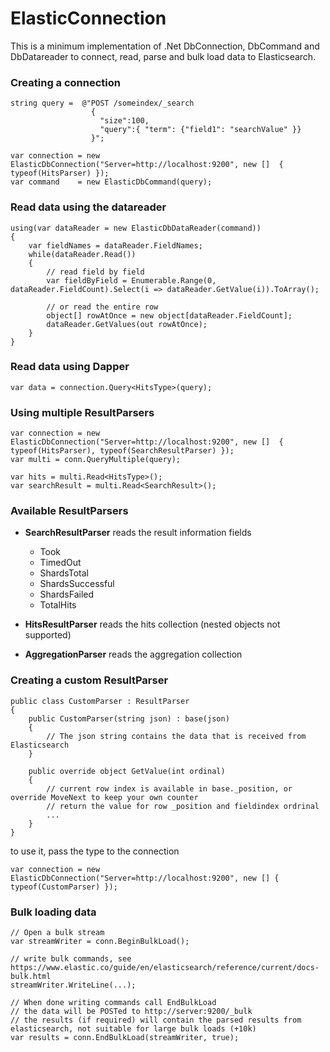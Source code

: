 ﻿# ElasticConnection

This is a minimum implementation of .Net DbConnection, DbCommand and DbDatareader
to connect, read, parse and bulk load data to Elasticsearch.


### Creating a connection       
    
    string query =  @"POST /someindex/_search
                      {
                        "size":100,
                        "query":{ "term": {"field1": "searchValue" }}
                      }";

    var connection = new ElasticDbConnection("Server=http://localhost:9200", new []  { typeof(HitsParser) });
    var command    = new ElasticDbCommand(query);

### Read data using the datareader
    
    using(var dataReader = new ElasticDbDataReader(command))
    {
        var fieldNames = dataReader.FieldNames;
        while(dataReader.Read())
        {
            // read field by field
            var fieldByField = Enumerable.Range(0, dataReader.FieldCount).Select(i => dataReader.GetValue(i)).ToArray();
            
            // or read the entire row 
            object[] rowAtOnce = new object[dataReader.FieldCount];
            dataReader.GetValues(out rowAtOnce);
        }
    }

### Read data using Dapper

    var data = connection.Query<HitsType>(query);

### Using multiple ResultParsers

    var connection = new ElasticDbConnection("Server=http://localhost:9200", new []  { typeof(HitsParser), typeof(SearchResultParser) });
    var multi = conn.QueryMultiple(query);

    var hits = multi.Read<HitsType>();
    var searchResult = multi.Read<SearchResult>();

### Available ResultParsers
- **SearchResultParser** reads the result information fields  
    - Took
    - TimedOut
    - ShardsTotal
    - ShardsSuccessful
    - ShardsFailed
    - TotalHits 

- **HitsResultParser** reads the hits collection (nested objects not supported)

- **AggregationParser** reads the aggregation collection

### Creating a custom ResultParser

    public class CustomParser : ResultParser
    {
        public CustomParser(string json) : base(json)
        {
            // The json string contains the data that is received from Elasticsearch
        }

        public override object GetValue(int ordinal)
        {
            // current row index is available in base._position, or override MoveNext to keep your own counter
            // return the value for row _position and fieldindex ordrinal
            ...
        }
    }

to use it, pass the type to the connection
    
    var connection = new ElasticDbConnection("Server=http://localhost:9200", new [] { typeof(CustomParser) });

### Bulk loading data

    // Open a bulk stream
    var streamWriter = conn.BeginBulkLoad();
   
    // write bulk commands, see https://www.elastic.co/guide/en/elasticsearch/reference/current/docs-bulk.html
    streamWriter.WriteLine(...);

    // When done writing commands call EndBulkLoad
    // the data will be POSTed to http://server:9200/_bulk
    // the results (if required) will contain the parsed results from elasticsearch, not suitable for large bulk loads (+10k)
    var results = conn.EndBulkLoad(streamWriter, true);
   
